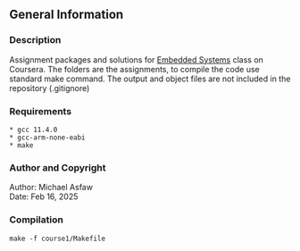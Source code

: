 ## General Information

### Description

Assignment packages and solutions for [Embedded Systems](https://www.coursera.org/learn/introduction-embedded-systems) class on Coursera.
The folders are the assignments, to compile the code use standard make command.
The output and object files are not included in the repository (.gitignore)

### Requirements

	* gcc 11.4.0
	* gcc-arm-none-eabi
	* make

### Author and Copyright

Author: Michael Asfaw\
Date: Feb 16, 2025

### Compilation

```shell
make -f course1/Makefile
```
